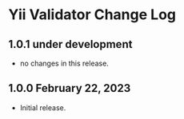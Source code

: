 # Yii Validator Change Log

## 1.0.1 under development

- no changes in this release.

## 1.0.0 February 22, 2023

- Initial release.
